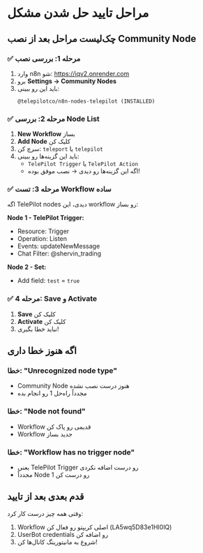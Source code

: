 # مراحل تایید حل شدن مشکل

## چک‌لیست مراحل بعد از نصب Community Node

### ✅ مرحله 1: بررسی نصب
1. وارد n8n شو: https://iqv2.onrender.com
2. برو **Settings → Community Nodes**
3. باید این رو ببینی:
   ```
   @telepilotco/n8n-nodes-telepilot (INSTALLED)
   ```

### ✅ مرحله 2: بررسی Node List
1. **New Workflow** بساز
2. **Add Node** کلیک کن
3. سرچ کن: `teleport` یا `telepilot`
4. باید این گزینه‌ها رو ببینی:
   - `TelePilot Trigger` یا `TelePilot Action`
   - اگه این گزینه‌ها رو دیدی → نصب موفق بوده!

### ✅ مرحله 3: تست Workflow ساده
اگه TelePilot nodes دیدی، این workflow رو بساز:

**Node 1 - TelePilot Trigger:**
- Resource: Trigger
- Operation: Listen  
- Events: updateNewMessage
- Chat Filter: @shervin_trading

**Node 2 - Set:**
- Add field: `test` = `true`

### ✅ مرحله 4: Save و Activate
1. **Save** کلیک کن
2. **Activate** کلیک کن
3. نباید خطا بگیری!

## اگه هنوز خطا داری

### خطا: "Unrecognized node type"
- Community Node هنوز درست نصب نشده
- مجدداً راه‌حل 1 رو انجام بده

### خطا: "Node not found"  
- Workflow قدیمی رو پاک کن
- Workflow جدید بساز

### خطا: "Workflow has no trigger node"
- یعنی TelePilot Trigger رو درست اضافه نکردی
- مجدداً Node 1 رو درست کن

## قدم بعدی بعد از تایید
وقتی همه چیز درست کار کرد:
1. Workflow اصلی کریپتو رو فعال کن (LA5wq5D83e1HI0lQ)
2. UserBot credentials رو اضافه کن
3. شروع به مانیتورینگ کانال‌ها کن!